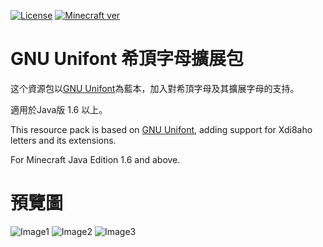 [![License](https://img.shields.io/static/v1?label=License&message=GNU%20GPL%20v2.0&color=db2331&style=flat-square&logo=gnu)](https://www.gnu.org/licenses/gpl-2.0.html)
[![Minecraft ver](https://img.shields.io/static/v1?label=Minecraft%20version&message=1.6.0+%2B&color=db2331&style=flat-square&logo=)](https://minecraft.net)

# GNU Unifont 希頂字母擴展包
这个資源包以[GNU Unifont](https://zh.wikipedia.org/wiki/GNU_Unifont)為藍本，加入對希頂字母及其擴展字母的支持。

適用於Java版 1.6 以上。

This resource pack is based on [GNU Unifont](https://en.wikipedia.org/wiki/GNU_Unifont), adding support for Xdi8aho letters and its extensions.

For Minecraft Java Edition 1.6 and above.

# 預覽圖
![Image1](https://user-images.githubusercontent.com/61273857/210489284-0726b15a-a6bb-44a4-9c34-cb25149cc9a3.png)
![Image2](https://user-images.githubusercontent.com/61273857/210489296-c25b996c-6b73-4f3c-8a67-11c1eb5f59f9.png)
![Image3](https://user-images.githubusercontent.com/61273857/210489301-283ea409-b6fa-4fbc-a64d-50cc1f23ba84.png)
